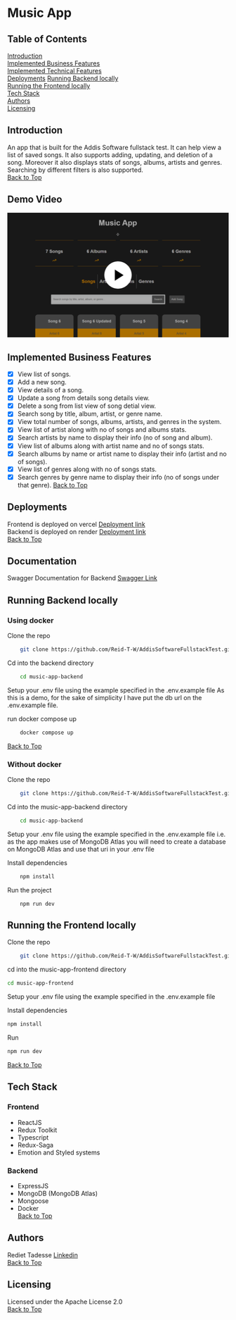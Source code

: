 # Music App
## Table of Contents  
[Introduction](#introduction)  
[Implemented Business Features](#implemented-business-features)  
[Implemented Technical Features](#implemented-technical-features)  
[Deployments](#deployments)
[Running Backend locally  ](#running-backend-locally)  
[Running the Frontend locally](#running-the-frontend-locally)  
[Tech Stack](#tech-stack)  
[Authors](#authors)  
[Licensing](#licensing)  

## Introduction  
An app that is built for the Addis Software fullstack test. It can help view a list of saved songs. It also supports adding, updating, and deletion of a song. Moreover it also displays stats of songs, albums, artists and genres. Searching by
different filters is also supported.  
[Back to Top](#table-of-contents) 

## Demo Video  
[![Demo video for music-app](https://github.com/Reid-T-W/AddisSoftwareFullstackTest/blob/main/Music%20app%20cover.png)](https://www.loom.com/share/1e1094d3c86644d58198460073e5d945?sid=5ad744b0-d7b9-487e-9a1d-2bb66a749b70)  
## Implemented Business Features  
- [x] View list of songs.
- [x] Add a new song.
- [x] View details of a song.
- [x] Update a song from details song details view.
- [x] Delete a song from list view of song detial view.
- [x] Search song by title, album, artist, or genre name.
- [x] View total number of songs, albums, artists, and genres in the system.
- [x] View list of artist along with no of songs and albums stats.
- [x] Search artists by name to display their info (no of song and album).
- [x] View list of albums along with artist name and no of songs stats.
- [x] Search albums by name or artist name to display their info (artist and no of songs).
- [x] View list of genres along with no of songs stats.
- [x] Search genres by genre name to display their info (no of songs under that genre).
[Back to Top](#table-of-contents) 

## Deployments   
Frontend is deployed on vercel [Deployment link](https://addis-software-fullstack-test.vercel.app/)  
Backend is deployed on render [Deployment link](https://addissoftwarefullstacktest.onrender.com/api/v1)  
[Back to Top](#table-of-contents) 

## Documentation
Swagger Documentation for Backend [Swagger Link](https://addissoftwarefullstacktest.onrender.com/docs)

## Running Backend locally  
### Using docker
Clone the repo  
```bash
    git clone https://github.com/Reid-T-W/AddisSoftwareFullstackTest.git
```
Cd into the backend directory  
```bash
    cd music-app-backend  
```

Setup your .env file using the example specified in the .env.example file
As this is a demo, for the sake of simplicity I have put the db url on the .env.example file.
<!-- (i.e. as the app makes use of MongoDB Atlas you will need to create a database on MongoDB Atlas and use that uri in your .env file)     -->

run docker compose up  
```bash
    docker compose up  
```  
[Back to Top](#table-of-contents) 

### Without docker
Clone the repo  
```bash
    git clone https://github.com/Reid-T-W/AddisSoftwareFullstackTest.git
```
Cd into the music-app-backend directory  
```bash
    cd music-app-backend  
```

Setup your .env file using the example specified in the .env.example file
i.e. as the app makes use of MongoDB Atlas you will need to create a database on MongoDB Atlas and use that uri in your .env file

Install dependencies
```bash
    npm install
```
Run the project
```
    npm run dev
```

## Running the Frontend locally
Clone the repo  
```bash
    git clone https://github.com/Reid-T-W/AddisSoftwareFullstackTest.git
```
cd into the music-app-frontend directory  
```bash
cd music-app-frontend
```  
Setup your .env file using the example specified in the .env.example file  
  
Install dependencies  
```bash
npm install
```
Run  
```bash
npm run dev
```  
[Back to Top](#table-of-contents) 
## Tech Stack
### Frontend
- ReactJS
- Redux Toolkit  
- Typescript  
- Redux-Saga  
- Emotion and Styled systems   

### Backend
- ExpressJS  
- MongoDB (MongoDB Atlas)
- Mongoose  
- Docker   
[Back to Top](#table-of-contents) 
## Authors  
Rediet Tadesse [Linkedin](https://www.linkedin.com/in/rediet-tadesse-43209013b/)   
[Back to Top](#table-of-contents) 

## Licensing  
Licensed under the Apache License 2.0  
[Back to Top](#table-of-contents) 
